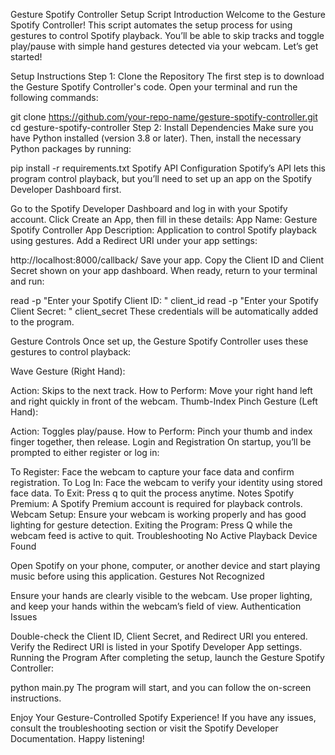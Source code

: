 Gesture Spotify Controller Setup Script
Introduction
Welcome to the Gesture Spotify Controller! This script automates the setup process for using gestures to control Spotify playback. You’ll be able to skip tracks and toggle play/pause with simple hand gestures detected via your webcam. Let’s get started!

Setup Instructions
Step 1: Clone the Repository
The first step is to download the Gesture Spotify Controller's code. Open your terminal and run the following commands:

git clone https://github.com/your-repo-name/gesture-spotify-controller.git
cd gesture-spotify-controller
Step 2: Install Dependencies
Make sure you have Python installed (version 3.8 or later). Then, install the necessary Python packages by running:

pip install -r requirements.txt
Spotify API Configuration
Spotify’s API lets this program control playback, but you’ll need to set up an app on the Spotify Developer Dashboard first.

Go to the Spotify Developer Dashboard and log in with your Spotify account.
Click Create an App, then fill in these details:
App Name: Gesture Spotify Controller
App Description: Application to control Spotify playback using gestures.
Add a Redirect URI under your app settings:

http://localhost:8000/callback/
Save your app. Copy the Client ID and Client Secret shown on your app dashboard.
When ready, return to your terminal and run:

read -p "Enter your Spotify Client ID: " client_id
read -p "Enter your Spotify Client Secret: " client_secret
These credentials will be automatically added to the program.

Gesture Controls
Once set up, the Gesture Spotify Controller uses these gestures to control playback:

Wave Gesture (Right Hand):

Action: Skips to the next track.
How to Perform: Move your right hand left and right quickly in front of the webcam.
Thumb-Index Pinch Gesture (Left Hand):

Action: Toggles play/pause.
How to Perform: Pinch your thumb and index finger together, then release.
Login and Registration
On startup, you’ll be prompted to either register or log in:

To Register:
Face the webcam to capture your face data and confirm registration.
To Log In:
Face the webcam to verify your identity using stored face data.
To Exit:
Press q to quit the process anytime.
Notes
Spotify Premium: A Spotify Premium account is required for playback controls.
Webcam Setup: Ensure your webcam is working properly and has good lighting for gesture detection.
Exiting the Program: Press Q while the webcam feed is active to quit.
Troubleshooting
No Active Playback Device Found

Open Spotify on your phone, computer, or another device and start playing music before using this application.
Gestures Not Recognized

Ensure your hands are clearly visible to the webcam.
Use proper lighting, and keep your hands within the webcam’s field of view.
Authentication Issues

Double-check the Client ID, Client Secret, and Redirect URI you entered.
Verify the Redirect URI is listed in your Spotify Developer App settings.
Running the Program
After completing the setup, launch the Gesture Spotify Controller:

python main.py
The program will start, and you can follow the on-screen instructions.

Enjoy Your Gesture-Controlled Spotify Experience!
If you have any issues, consult the troubleshooting section or visit the Spotify Developer Documentation. Happy listening!
